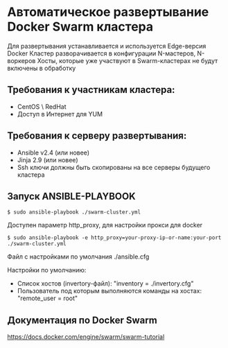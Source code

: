 # Автоматическое развертывание Docker Swarm кластера
Для развертывания устанавливается и используется Edge-версия Docker
Кластер разворачивается в конфигурации N-мастеров, N-воркеров
Хосты, которые уже участвуют в Swarm-кластерах не будут включены в обработку

## Требования к участникам кластера:
* CentOS \ RedHat
* Доступ в Интернет для YUM

## Требования к серверу развертывания:
* Ansible v2.4 (или новее)
* Jinja 2.9 (или новее)
* Ssh ключи должны быть скопированы на все серверы будущего кластера

## Запуск ANSIBLE-PLAYBOOK
```
$ sudo ansible-playbook ./swarm-cluster.yml
```
Доступен параметр http_proxy, для настройки прокси для docker
```
$ sudo ansible-playbook -e http_proxy=your-proxy-ip-or-name:your-port ./swarm-cluster.yml
```

Файл с настройками по умолчания
./ansible.cfg

Настройки по умолчанию:
* Список хостов (invertory-файл): "inventory = ./invertory.cfg" 
* Пользователь под которым выполняются команды на хостах: "remote_user = root"

## Документация по Docker Swarm
https://docs.docker.com/engine/swarm/swarm-tutorial